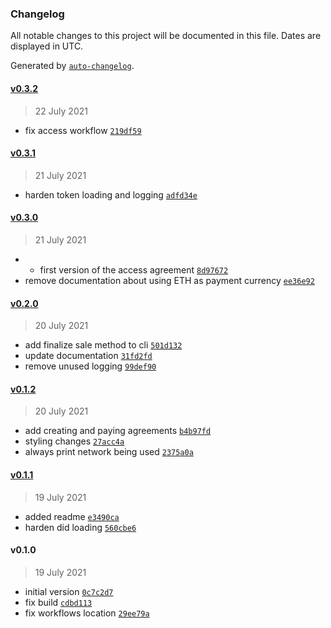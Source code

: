 ### Changelog

All notable changes to this project will be documented in this file. Dates are displayed in UTC.

Generated by [`auto-changelog`](https://github.com/CookPete/auto-changelog).

#### [v0.3.2](https://github.com/nevermined-io/vitadao-cli/compare/v0.3.1...v0.3.2)

> 22 July 2021

- fix access workflow [`219df59`](https://github.com/nevermined-io/vitadao-cli/commit/219df59b324c4b880dd55484cb190d02c0db2f0a)

#### [v0.3.1](https://github.com/nevermined-io/vitadao-cli/compare/v0.3.0...v0.3.1)

> 21 July 2021

- harden token loading and logging [`adfd34e`](https://github.com/nevermined-io/vitadao-cli/commit/adfd34e3ffcdaa73b1f71390e31ccea8f309a689)

#### [v0.3.0](https://github.com/nevermined-io/vitadao-cli/compare/v0.2.0...v0.3.0)

> 21 July 2021

- - first version of the access agreement [`8d97672`](https://github.com/nevermined-io/vitadao-cli/commit/8d97672cbf59121dcdced85da2ec9460c0387cd5)
- remove documentation about using ETH as payment currency [`ee36e92`](https://github.com/nevermined-io/vitadao-cli/commit/ee36e924376c0f140a48e7f4c8ce66843677cff3)

#### [v0.2.0](https://github.com/nevermined-io/vitadao-cli/compare/v0.1.2...v0.2.0)

> 20 July 2021

- add finalize sale method to cli [`501d132`](https://github.com/nevermined-io/vitadao-cli/commit/501d132096db2b195706ee6056aea8bcc54c2675)
- update documentation [`31fd2fd`](https://github.com/nevermined-io/vitadao-cli/commit/31fd2fd2194aece7faa2eec65c8fd9a9e6c61ea5)
- remove unused logging [`99def90`](https://github.com/nevermined-io/vitadao-cli/commit/99def902cb0906fbf98bc27cfa7b3b89d9fdae34)

#### [v0.1.2](https://github.com/nevermined-io/vitadao-cli/compare/v0.1.1...v0.1.2)

> 20 July 2021

- add creating and paying agreements [`b4b97fd`](https://github.com/nevermined-io/vitadao-cli/commit/b4b97fdda845d7a43c42d3597daf19d32932684e)
- styling changes [`27acc4a`](https://github.com/nevermined-io/vitadao-cli/commit/27acc4a58086db28e184832a0fa60b7606ca4131)
- always print network being used [`2375a0a`](https://github.com/nevermined-io/vitadao-cli/commit/2375a0ade1185927c4ab3728eb286be065a48d5c)

#### [v0.1.1](https://github.com/nevermined-io/vitadao-cli/compare/v0.1.0...v0.1.1)

> 19 July 2021

- added readme [`e3490ca`](https://github.com/nevermined-io/vitadao-cli/commit/e3490ca4e7d9d62f5ea3bef84bc4f64849266f94)
- harden did loading [`560cbe6`](https://github.com/nevermined-io/vitadao-cli/commit/560cbe61975931c6b333ce26077fd1f3ba42237d)

#### v0.1.0

> 19 July 2021

- initial version [`0c7c2d7`](https://github.com/nevermined-io/vitadao-cli/commit/0c7c2d76337b1c4c65658a751cae7b636464e6eb)
- fix build [`cdbd113`](https://github.com/nevermined-io/vitadao-cli/commit/cdbd113095441d1d67645efdc11be13143eb5bc5)
- fix workflows location [`29ee79a`](https://github.com/nevermined-io/vitadao-cli/commit/29ee79a7b4732313178c9fd5503ea110829999d6)
